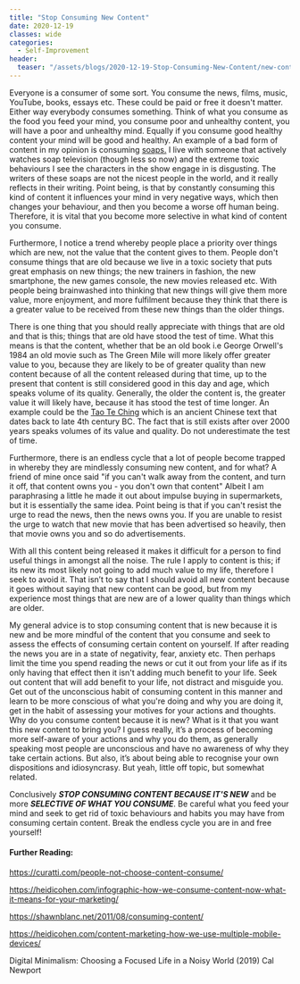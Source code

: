 ```yaml
---
title: "Stop Consuming New Content"
date: 2020-12-19
classes: wide
categories:
  - Self-Improvement
header:
  teaser: "/assets/blogs/2020-12-19-Stop-Consuming-New-Content/new-content.jpg"
---
```


Everyone is a consumer of some sort. You consume the news, films, music, YouTube, books, essays etc. These could be paid or free it doesn't matter. Either way everybody consumes something. Think of what you consume as the food you feed your mind, you consume poor and unhealthy content, you will have a poor and unhealthy mind. Equally if you consume good healthy content your mind will be good and healthy. An example of a bad form of content in my opinion is consuming [soaps.](https://www.merriam-webster.com/dictionary/soap%20opera) I live with someone that actively watches soap television (though less so now) and the extreme toxic behaviours I see the characters in the show engage in is disgusting. The writers of these soaps are not the nicest people in the world, and it really reflects in their writing. Point being, is that by constantly consuming this kind of content it influences your mind in very negative ways, which then changes your behaviour, and then you become a worse off human being. Therefore, it is vital that you become more selective in what kind of content you consume. 

Furthermore, I notice a trend whereby people place a priority over things which are new, not the value that the content gives to them. People don't consume things that are old because we live in a toxic society that puts great emphasis on new things; the new trainers in fashion, the new smartphone, the new games console, the new movies released etc. With people being brainwashed into thinking that new things will give them more value, more enjoyment, and more fulfilment because they think that there is a greater value to be received from these new things than the older things. 

There is one thing that you should really appreciate with things that are old and that is this; things that are old have stood the test of time. What this means is that the content, whether that be an old book i.e George Orwell's 1984  an old movie such as The Green Mile will more likely offer greater value to you, because they are likely to be of greater quality than new content because of all the content released during that time, up to the present that content is still considered good in this day and age, which speaks volume of its quality. Generally, the older the content is, the greater value it will likely have, because it has stood the test of time longer. An example could be the [Tao Te Ching](https://terebess.hu/english/tao/mitchell.html) which is an ancient Chinese text that dates back to late 4th century BC. The fact that is still exists after over 2000 years speaks volumes of its value and quality. Do not underestimate the test of time.

Furthermore, there is an endless cycle that a lot of people become trapped in whereby they are mindlessly consuming new content, and for what? A friend of mine once said "if you can't walk away from the content, and turn it off, that content owns you - you don't own that content" Albeit I am paraphrasing a little he made it out about impulse buying in supermarkets, but it is essentially the same idea. Point being is that if you can't resist the urge to read the news, then the news owns you. If you are unable to resist the urge to watch that new movie that has been advertised so heavily, then that movie owns you and so do advertisements. 

With all this content being released it makes it difficult for a person to find useful things in amongst all the noise. The rule I apply to content is this; if its new its most likely not going to add much value to my life, therefore I seek to avoid it. That isn’t to say that I should avoid all new content because it goes without saying that new content can be good, but from my experience most things that are new are of a lower quality than things which are older. 

My general advice is to stop consuming content that is new because it is new and be more mindful of the content that you consume and seek to assess the effects of consuming certain content on yourself. If after reading the news you are in a state of negativity, fear, anxiety etc. Then perhaps limit the time you spend reading the news or cut it out from your life as if its only having that effect then it isn't adding much benefit to your life. Seek out content that will add benefit to your life, not distract and misguide you. Get out of the unconscious habit of consuming content in this manner and learn to be more conscious of what you're doing and why you are doing it, get in the habit of assessing your motives for your actions and thoughts. Why do you consume content because it is new? What is it that you want this new content to bring you? I guess really, it’s a process of becoming more self-aware of your actions and why you do them, as generally speaking most people are unconscious and have no awareness of why they take certain actions. But also, it’s about being able to recognise your own dispositions and idiosyncrasy. But yeah, little off topic, but somewhat related. 

Conclusively ***STOP CONSUMING CONTENT BECAUSE IT'S NEW*** and be more ***SELECTIVE OF WHAT YOU CONSUME***. Be careful what you feed your mind and seek to get rid of toxic behaviours and habits you may have from consuming certain content. Break the endless cycle you are in and free yourself!

#### Further Reading:

<https://curatti.com/people-not-choose-content-consume/>

<https://heidicohen.com/infographic-how-we-consume-content-now-what-it-means-for-your-marketing/>

<https://shawnblanc.net/2011/08/consuming-content/>

<https://heidicohen.com/content-marketing-how-we-use-multiple-mobile-devices/>

Digital Minimalism: Choosing a Focused Life in a Noisy World (2019) Cal Newport



